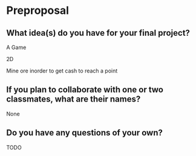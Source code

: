 # Preproposal

## What idea(s) do you have for your final project?

A  Game

2D

Mine ore inorder to get cash to reach a point

## If you plan to collaborate with one or two classmates, what are their names?

None

## Do you have any questions of your own?

TODO
